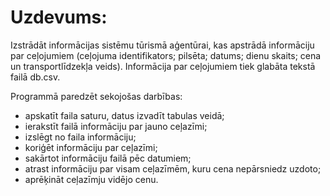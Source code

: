 # Uzdevums:
Izstrādāt informācijas sistēmu tūrismā aģentūrai, kas apstrādā informāciju par ceļojumiem (ceļojuma identifikators; pilsēta; datums; dienu skaits; cena un transportlīdzekļa veids). Informācija par ceļojumiem tiek glabāta tekstā failā db.csv.

Programmā paredzēt sekojošas darbības:
* apskatīt faila saturu, datus izvadīt tabulas veidā;
* ierakstīt failā informāciju par jauno ceļazīmi;
* izslēgt no faila informāciju;
* koriģēt informāciju par ceļazīmi;
* sakārtot informāciju failā pēc datumiem;
* atrast informāciju par visam ceļazīmēm, kuru cena nepārsniedz uzdoto;
* aprēķināt ceļazīmju vidējo cenu.